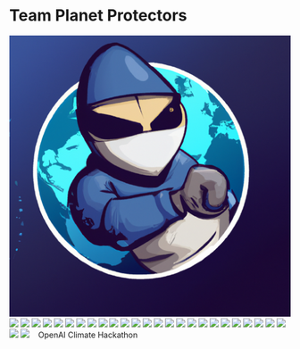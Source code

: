 # **Team Planet Protectors**
<img src="images/planet-protectors.png">
<img src="https://github.com/keeperofkey/planet-protectors/blob/main/images/%0A%22Wtf%20is%20happening%20to%20my%20home%3F!%22.jpg">
<img src="https://raw.githubusercontent.com/keeperofkey/planet-protectors/b8006eb463186f85a0a2c1f6a20ab53b8642d5d0/images/The%20sun%20is%20my%20hottie%20and%20I'm%20just%20tryin%20to%20get%20some%20rays..jpg">
<img src="https://github.com/keeperofkey/planet-protectors/blob/main/images/%22Dangit%20bird!%22.jpg">
<img src="https://github.com/keeperofkey/planet-protectors/blob/main/images/%22I%20really%20miss%20my%20old%20view.%22.jpg">
<img src="https://github.com/keeperofkey/planet-protectors/blob/main/images/%22I'm%20not%20a%20morning%20person%2C%20but%20this%20greenhouse%20is%20worth%20it.%22.jpg">
<img src="https://github.com/keeperofkey/planet-protectors/blob/main/images/%22I'm%20sorry%20officer%2C%20I%20didn't%20know%20riding%20my%20bike%20in%20reverse%20was%20agains%0At%20the%20law!%22.jpg">
<img src="https://github.com/keeperofkey/planet-protectors/blob/main/images/%22Is%20this%20the%20line%20for%20the%20water%20or%20the%20wine%3F%22.jpg">
<img src="https://github.com/keeperofkey/planet-protectors/blob/main/images/%22Momma%20always%20said%20there'd%20be%20days%20like%20this.%22.jpg">
<img src="https://github.com/keeperofkey/planet-protectors/blob/main/images/%22No%20ice%20caps%2C%20no%20problem!%22.jpg">
<img src="https://github.com/keeperofkey/planet-protectors/blob/main/images/%22The%20Earth%20is%20getting%20hot%20under%20the%20collar!%22.jpg">
<img src="https://github.com/keeperofkey/planet-protectors/blob/main/images/%22This%20hurricane%20is%20brought%20to%20you%20by%20climate%20change.%20Enjoy!%22.jpg">
<img src="https://github.com/keeperofkey/planet-protectors/blob/main/images/%22Wait%2C%20did%20someone%20say%20fish%3F%22.jpg">
<img src="https://github.com/keeperofkey/planet-protectors/blob/main/images/%22Why%20is%20everyone%20so%20surprised%3F%20I've%20been%20saying%20this%20would%20happen%20for%20%0Ayears!%22.jpg">
<img src="https://github.com/keeperofkey/planet-protectors/blob/main/images/%22Well%20this%20is%20just%20great.%20Now%20I%20have%20to%20carry%20an%20umbrella%20everywhere%20I%0A%20go.%22.jpg">
<img src="https://github.com/keeperofkey/planet-protectors/blob/main/images/Beach%20bummer...%20Looks%20like%20I'm%20gonna%20have%20to%20swim%20for%20it!.jpg">
<img src="https://github.com/keeperofkey/planet-protectors/blob/main/images/Can't%20even%20get%20umbrella%20protection%20from%20this%20hurricane!.jpg">
<img src="https://github.com/keeperofkey/planet-protectors/blob/main/images/I'm%20trying%20to%20lower%20my%20carbon%20footprint%2C%20but%20this%20computer%20is%20really%20s%0Alow..jpg">
<img src="https://github.com/keeperofkey/planet-protectors/blob/main/images/If%20earth%20had%20a%20job%2C%20it%20would%20be%20a%20greenhouse..jpg">
<img src="https://github.com/keeperofkey/planet-protectors/blob/main/images/Move%20over%20cacti%2C%20succulents%20are%20the%20new%20cool%20kids%20on%20the%20block..jpg">
<img src="https://github.com/keeperofkey/planet-protectors/blob/main/images/The%20300-pound%20carbon%20footprint%20of%20the%20average%20American..jpg">
<img src="https://github.com/keeperofkey/planet-protectors/blob/main/images/The%20Earth%20is%20like%20a%20big%20ol'%20onion%2C%20and%20the%20atmosphere%20is%20its%20skin.%20And%0A%20just%20like%20an%20onion%2C%20when%20the%20atmosphere%20gets%20warm%2C%20it%20starts%20to%20stink!.jpg">
<img src="https://github.com/keeperofkey/planet-protectors/blob/main/images/The%20farmer's%20worried%20look%20says%20it%20all:%20climate%20change%20is%20wrecking%20havo%0Ac%20on%20agriculture..jpg">
<img src="https://github.com/keeperofkey/planet-protectors/blob/main/images/This%20is%20one%20of%20those%20times%20when%20I%20wished%20I%20was%20a%20little%20bit%20taller..jpg">
<img src="https://github.com/keeperofkey/planet-protectors/blob/main/images/The%20moon%20is%20surrounded%20by%20a%20thin%20layer%20of%20cheese%2C%20trapping%20energy%20and%20%0Amaking%20our%20planet%20warmer%20than%20it%20would%20be%20otherwise..jpg">
<img src="https://github.com/keeperofkey/planet-protectors/blob/main/images/This%20person%20looks%20like%20they're%20in%20a%20hot%20mess!.jpg">
<img src="https://github.com/keeperofkey/planet-protectors/blob/main/images/With%20climate%20change%2C%20we're%20all%20going%20to%20be%20a%20little%20bit%20more%20cray-cray%0A..jpg">
<img src="https://github.com/keeperofkey/planet-protectors/blob/main/images/Why%20is%20it%20raining%20on%20me%3F%20I%20thought%20global%20warming%20was%20supposed%20to%20make%0A%20it%20sunny%20all%20the%20time!.jpg">
<img src="">
<img src="">
<img src="">
OpenAI Climate Hackathon

